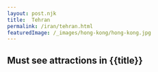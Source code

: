 ```yaml
---
layout: post.njk
title: 	Tehran
permalink: /iran/tehran.html
featuredImage: /_images/hong-kong/hong-kong.jpg
---
```

## Must see attractions in {{title}}